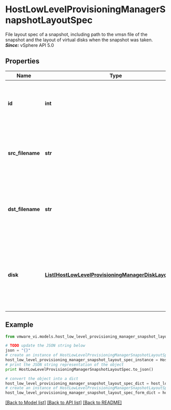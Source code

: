 # HostLowLevelProvisioningManagerSnapshotLayoutSpec

File layout spec of a snapshot, including path to the vmsn file of the snapshot and the layout of virtual disks when the snapshot was taken.  ***Since:*** vSphere API 5.0 

## Properties
Name | Type | Description | Notes
------------ | ------------- | ------------- | -------------
**id** | **int** | The unique identifier of the snapshot  ***Since:*** vSphere API 5.0  | 
**src_filename** | **str** | Name of the source snapshot file in datastore path.  ***Since:*** vSphere API 5.0  | 
**dst_filename** | **str** | Name of the destination snapshot file in datastore path.  ***Since:*** vSphere API 5.0  | 
**disk** | [**List[HostLowLevelProvisioningManagerDiskLayoutSpec]**](HostLowLevelProvisioningManagerDiskLayoutSpec.md) | Layout of each virtual disk of the virtual machine when the snapshot was taken.  ***Since:*** vSphere API 5.0  | [optional] 

## Example

```python
from vmware_vi.models.host_low_level_provisioning_manager_snapshot_layout_spec import HostLowLevelProvisioningManagerSnapshotLayoutSpec

# TODO update the JSON string below
json = "{}"
# create an instance of HostLowLevelProvisioningManagerSnapshotLayoutSpec from a JSON string
host_low_level_provisioning_manager_snapshot_layout_spec_instance = HostLowLevelProvisioningManagerSnapshotLayoutSpec.from_json(json)
# print the JSON string representation of the object
print HostLowLevelProvisioningManagerSnapshotLayoutSpec.to_json()

# convert the object into a dict
host_low_level_provisioning_manager_snapshot_layout_spec_dict = host_low_level_provisioning_manager_snapshot_layout_spec_instance.to_dict()
# create an instance of HostLowLevelProvisioningManagerSnapshotLayoutSpec from a dict
host_low_level_provisioning_manager_snapshot_layout_spec_form_dict = host_low_level_provisioning_manager_snapshot_layout_spec.from_dict(host_low_level_provisioning_manager_snapshot_layout_spec_dict)
```
[[Back to Model list]](../README.md#documentation-for-models) [[Back to API list]](../README.md#documentation-for-api-endpoints) [[Back to README]](../README.md)


